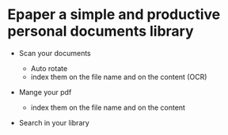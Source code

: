 # Epaper a simple and productive personal documents library

* Scan your documents
  * Auto rotate
  * index them on the file name and on the content (OCR)

* Mange your pdf
  * index them on the file name and on the content

* Search in your library
